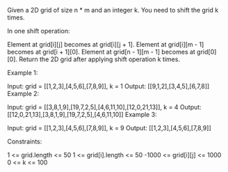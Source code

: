 Given a 2D grid of size n * m and an integer k. You need to shift the grid k times.

In one shift operation:

Element at grid[i][j] becomes at grid[i][j + 1].
Element at grid[i][m - 1] becomes at grid[i + 1][0].
Element at grid[n - 1][m - 1] becomes at grid[0][0].
Return the 2D grid after applying shift operation k times.

 

Example 1:


Input: grid = [[1,2,3],[4,5,6],[7,8,9]], k = 1
Output: [[9,1,2],[3,4,5],[6,7,8]]
Example 2:


Input: grid = [[3,8,1,9],[19,7,2,5],[4,6,11,10],[12,0,21,13]], k = 4
Output: [[12,0,21,13],[3,8,1,9],[19,7,2,5],[4,6,11,10]]
Example 3:

Input: grid = [[1,2,3],[4,5,6],[7,8,9]], k = 9
Output: [[1,2,3],[4,5,6],[7,8,9]]
 

Constraints:

1 <= grid.length <= 50
1 <= grid[i].length <= 50
-1000 <= grid[i][j] <= 1000
0 <= k <= 100